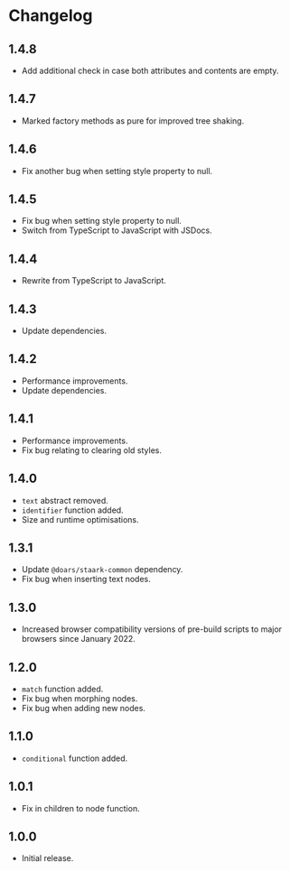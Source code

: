 # Changelog

## 1.4.8

- Add additional check in case both attributes and contents are empty.

## 1.4.7

- Marked factory methods as pure for improved tree shaking.

## 1.4.6

- Fix another bug when setting style property to null.

## 1.4.5

- Fix bug when setting style property to null.
- Switch from TypeScript to JavaScript with JSDocs.

## 1.4.4

- Rewrite from TypeScript to JavaScript.

## 1.4.3

- Update dependencies.

## 1.4.2

- Performance improvements.
- Update dependencies.

## 1.4.1

- Performance improvements.
- Fix bug relating to clearing old styles.

## 1.4.0

- `text` abstract removed.
- `identifier` function added.
- Size and runtime optimisations.

## 1.3.1

- Update `@doars/staark-common` dependency.
- Fix bug when inserting text nodes.

## 1.3.0

- Increased browser compatibility versions of pre-build scripts to major browsers since January 2022.

## 1.2.0

- `match` function added.
- Fix bug when morphing nodes.
- Fix bug when adding new nodes.

## 1.1.0

- `conditional` function added.

## 1.0.1

- Fix in children to node function.

## 1.0.0

- Initial release.
